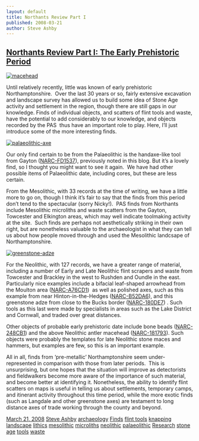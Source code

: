 ```yaml
---
layout: default
title: Northants Review Part I
published: 2008-03-21
author: Steve Ashby
---
```


[Northants Review Part I: The Early Prehistoric Period](http://finds.org.uk/blogs/northamptonshire/2008/03/21/northants-review-part-i-the-early-prehistoric-period/ "Link to Northants Review Part I: The Early Prehistoric Period")
------------------------------------------------------------------------------------------------------------------------------------------------------------------------------------------------------------------------------------

[](http://finds.org.uk/counties/pasnorthants/files/2008/03/palaeolithic-axe.jpg "Palaeolithic axe")[](http://finds.org.uk/counties/pasnorthants/files/2008/03/palaeolithic-axe.jpg "Palaeolithic axe")[](http://finds.org.uk/counties/pasnorthants/files/2008/03/greenstone-adze.jpg "Greenstone Adze")[](http://finds.org.uk/counties/pasnorthants/files/2008/03/macehead1.jpg "Antler macehead from South Northants")[![](http://finds.org.uk/blogs/northamptonshire/files/2008/03/macehead-300x283.jpg "macehead")](http://finds.org.uk/blogs/northamptonshire/files/2008/03/macehead.jpg)[](http://finds.org.uk/counties/pasnorthants/files/2008/03/macehead.jpg "Neolithic antler macehead")

Until relatively recently, little was known of early prehistoric Northamptonshire.  Over the last 30 years or so, fairly extensive excavation and landscape survey has allowed us to build some idea of Stone Age activity and settlement in the region, though there are still gaps in our knowledge. Finds of individual objects, and scatters of flint tools and waste, have the potential to add considerably to our knowledge, and objects recorded by the PAS  thus have an important role to play. Here, I’ll just introduce some of the more interesting finds.

[](http://finds.org.uk/counties/pasnorthants/files/2008/03/palaeolithic-axe.jpg "Palaeolithic axe")[![](http://finds.org.uk/blogs/northamptonshire/files/2008/03/palaeolithic-axe-300x223.jpg "palaeolithic-axe")](http://finds.org.uk/blogs/northamptonshire/files/2008/03/palaeolithic-axe.jpg)

Our only find certain to be from the Palaeolithic is the handaxe-like tool from Gayton ([NARC-FD1537](http://www.findsdatabase.org.uk/hms/pas_obj.php?type=finds&id=001467FD18D0123D "Lower Palaeolithic tool")), previously noted in this blog. But it’s a lovely find, so I thought you might want to see it again.  We have had other possible items of Palaeolithic date, including cores, but these are less certain.

From the Mesolithic, with 33 records at the time of writing, we have a little more to go on, though I think it’s fair to say that the finds from this period don’t tend to the spectacular (sorry Nicky!).  PAS finds from Northants include Mesolithic microliths and waste scatters from the Gayton, Towcester and Elkington areas, which may well indicate toolmaking activity at the site.  Such finds are perhaps not aesthetically striking in their own right, but are nonetheless valuable to the archaeologist in what they can tell us about how people moved through and used the Mesolithic landcsape of Northamptonshire.

[](http://finds.org.uk/counties/pasnorthants/files/2008/03/greenstone-adze.jpg "Greenstone Adze")[![](http://finds.org.uk/blogs/northamptonshire/files/2008/03/greenstone-adze-232x300.jpg "greenstone-adze")](http://finds.org.uk/blogs/northamptonshire/files/2008/03/greenstone-adze.jpg)

For the Neolithic, with 127 records, we have a greater range of material, including a number of Early and Late Neolithic flint scrapers and waste from Towcester and Brackley in the west to Rushden and Oundle in the east. Particularly nice examples include a bifacial leaf-shaped arrowhead from the Moulton area ([NARC-A76CD1](http://www.findsdatabase.org.uk/hms/pas_obj.php?type=finds&id=0013FAA78EB0119E "Leaf-shaped Arrowhead"))  as well as polished axes, such as this example from near Hinton-in-the-Hedges ([NARC-B52DA6](http://www.findsdatabase.org.uk/hms/pas_obj.php?type=finds&id=001421B561501D24 "Neolithic Polished Axehead")), and this greenstone adze from close to the Bucks border ([NARC-180DE7](http://www.findsdatabase.org.uk/hms/pas_obj.php?type=finds&id=0014681816101AB4 "Neolithic Greenstone Adze")) . Such tools as this last were made by specialists in areas such as the Lake District and Cornwall, and traded over great distances.

Other objects of probable early prehistoric date include bone beads ([NARC-248CB1](http://www.findsdatabase.org.uk/hms/pas_obj.php?type=finds&id=00146B2492901C0F "Prehistoric Bone Beads")) and the above Neolithic antler macehead ([NARC-181793](http://www.findsdatabase.org.uk/hms/pas_obj.php?type=finds&id=001468181C9018E9 "Antler macehead")). Such objects were probably the templates for late Neolithic stone maces and hammers, but examples are few, so this is an important example.

All in all, finds from ‘pre-metallic’ Northamptonshire seem under-represented in comparison with those from later periods.  This is unsurprising, but one hopes that the situation will improve as detectorists and fieldwalkers become more aware of the importance of such material, and become better at identifying it. Nonetheless, the ability to identify flint scatters on maps is useful in telling us about settlements, temporary camps, and itinerant activity throughout this time period, while the more exotic finds (such as Langdale and other greenstone axes) are testament to long distance axes of trade working through the county and beyond.

[March 21, 2008](http://finds.org.uk/blogs/northamptonshire/2008/03/21/northants-review-part-i-the-early-prehistoric-period/ "2:04 am") [Steve Ashby](http://finds.org.uk/blogs/blog/author/steve-ashby/ "View all posts by Steve Ashby") [archaeology](http://finds.org.uk/blogs/blog/category/archaeology/) [Finds](http://finds.org.uk/blogs/blog/category/finds/) [flint tools](http://finds.org.uk/blogs/blog/category/flint-tools/) [knapping](http://finds.org.uk/blogs/blog/category/knapping/) [landscape](http://finds.org.uk/blogs/blog/category/landscape/) [lithics](http://finds.org.uk/blogs/blog/category/lithics/) [mesolithic](http://finds.org.uk/blogs/blog/category/mesolithic/) [microliths](http://finds.org.uk/blogs/blog/category/microliths/) [neolithic](http://finds.org.uk/blogs/blog/category/neolithic/) [palaeolithic](http://finds.org.uk/blogs/blog/category/palaeolithic/) [Research](http://finds.org.uk/blogs/blog/category/research/) [stone age](http://finds.org.uk/blogs/blog/category/stone-age/) [tools](http://finds.org.uk/blogs/blog/category/tools/) [waste](http://finds.org.uk/blogs/blog/category/waste/)